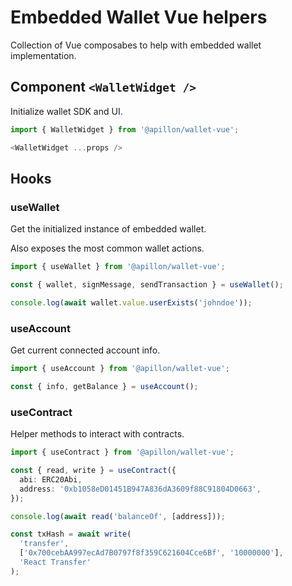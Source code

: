 # Embedded Wallet Vue helpers

Collection of Vue composabes to help with embedded wallet implementation.

## Component `<WalletWidget />`

Initialize wallet SDK and UI.

```ts
import { WalletWidget } from '@apillon/wallet-vue';

<WalletWidget ...props />
```

## Hooks

### useWallet

Get the initialized instance of embedded wallet.

Also exposes the most common wallet actions.

```ts
import { useWallet } from '@apillon/wallet-vue';

const { wallet, signMessage, sendTransaction } = useWallet();

console.log(await wallet.value.userExists('johndoe'));
```

### useAccount

Get current connected account info.

```ts
import { useAccount } from '@apillon/wallet-vue';

const { info, getBalance } = useAccount();
```

### useContract

Helper methods to interact with contracts.

```ts
import { useContract } from '@apillon/wallet-vue';

const { read, write } = useContract({
  abi: ERC20Abi,
  address: '0xb1058eD01451B947A836dA3609f88C91804D0663',
});

console.log(await read('balanceOf', [address]));

const txHash = await write(
  'transfer',
  ['0x700cebAA997ecAd7B0797f8f359C621604Cce6Bf', '10000000'],
  'React Transfer'
);
```

